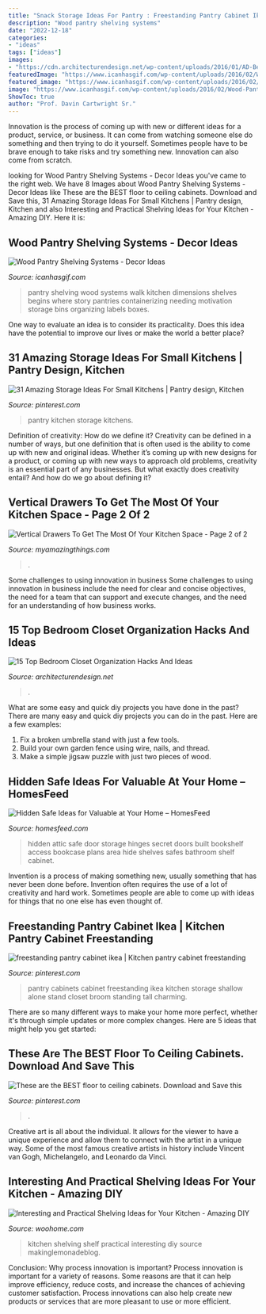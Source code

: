 ```yaml
---
title: "Snack Storage Ideas For Pantry : Freestanding Pantry Cabinet Ikea"
description: "Wood pantry shelving systems"
date: "2022-12-18"
categories:
- "ideas"
tags: ["ideas"]
images:
- "https://cdn.architecturendesign.net/wp-content/uploads/2016/01/AD-Bedroom-Closet-Organization-Hacks-And-Ideas-08.jpg"
featuredImage: "https://www.icanhasgif.com/wp-content/uploads/2016/02/Wood-Pantry-Shelving-Systems.jpg"
featured_image: "https://www.icanhasgif.com/wp-content/uploads/2016/02/Wood-Pantry-Shelving-Systems.jpg"
image: "https://www.icanhasgif.com/wp-content/uploads/2016/02/Wood-Pantry-Shelving-Systems.jpg"
ShowToc: true
author: "Prof. Davin Cartwright Sr."
---
```



Innovation is the process of coming up with new or different ideas for a product, service, or business. It can come from watching someone else do something and then trying to do it yourself. Sometimes people have to be brave enough to take risks and try something new. Innovation can also come from scratch.

	

		
looking for Wood Pantry Shelving Systems - Decor Ideas you've came to the right web. We have 8 Images about Wood Pantry Shelving Systems - Decor Ideas like These are the BEST floor to ceiling cabinets. Download and Save this, 31 Amazing Storage Ideas For Small Kitchens | Pantry design, Kitchen and also Interesting and Practical Shelving Ideas for Your Kitchen - Amazing DIY. Here it is:
		
    
## Wood Pantry Shelving Systems - Decor Ideas

<img loading=lazy src="https://www.icanhasgif.com/wp-content/uploads/2016/02/Wood-Pantry-Shelving-Systems.jpg" onerror="this.onerror=null;this.src='https://tse3.mm.bing.net/th?id=OIP.qLe9Htws5rrBHWGiwHcCygHaLI&amp;pid=15.1';" alt="Wood Pantry Shelving Systems - Decor Ideas">

_Source: icanhasgif.com_

>pantry shelving wood systems walk kitchen dimensions shelves begins where story pantries containerizing needing motivation storage bins organizing labels boxes. 

	

One way to evaluate an idea is to consider its practicality. Does this idea have the potential to improve our lives or make the world a better place?

    
## 31 Amazing Storage Ideas For Small Kitchens | Pantry Design, Kitchen

<img loading=lazy src="https://i.pinimg.com/736x/39/d9/8c/39d98c293912ce75f3c74aeb2970eda7--small-kitchen-pantry-kitchen-pantry-design.jpg" onerror="this.onerror=null;this.src='https://tse4.mm.bing.net/th?id=OIP.CpwAUWRqklnaGUnaT6_MPgHaKE&amp;pid=15.1';" alt="31 Amazing Storage Ideas For Small Kitchens | Pantry design, Kitchen">

_Source: pinterest.com_

>pantry kitchen storage kitchens. 

	

Definition of creativity: How do we define it?
Creativity can be defined in a number of ways, but one definition that is often used is the ability to come up with new and original ideas. Whether it’s coming up with new designs for a product, or coming up with new ways to approach old problems, creativity is an essential part of any businesses. But what exactly does creativity entail? And how do we go about defining it?

    
## Vertical Drawers To Get The Most Of Your Kitchen Space - Page 2 Of 2

<img loading=lazy src="https://myamazingthings.com/wp-content/uploads/2017/01/pull-out.jpg" onerror="this.onerror=null;this.src='https://tse3.mm.bing.net/th?id=OIP.6lSZtf_5BKsvQRHFYsSUkwHaLH&amp;pid=15.1';" alt="Vertical Drawers To Get The Most Of Your Kitchen Space - Page 2 of 2">

_Source: myamazingthings.com_

>. 

	

Some challenges to using innovation in business
Some challenges to using innovation in business include the need for clear and concise objectives, the need for a team that can support and execute changes, and the need for an understanding of how business works.

    
## 15 Top Bedroom Closet Organization Hacks And Ideas

<img loading=lazy src="https://cdn.architecturendesign.net/wp-content/uploads/2016/01/AD-Bedroom-Closet-Organization-Hacks-And-Ideas-08.jpg" onerror="this.onerror=null;this.src='https://tse3.mm.bing.net/th?id=OIP.gISlyeyLu3rBVdXj1S058AHaLH&amp;pid=15.1';" alt="15 Top Bedroom Closet Organization Hacks And Ideas">

_Source: architecturendesign.net_

>. 

	

What are some easy and quick diy projects you have done in the past?
There are many easy and quick diy projects you can do in the past. Here are a few examples:
1. Fix a broken umbrella stand with just a few tools.
2. Build your own garden fence using wire, nails, and thread.
3. Make a simple jigsaw puzzle with just two pieces of wood.

    
## Hidden Safe Ideas For Valuable At Your Home – HomesFeed

<img loading=lazy src="https://homesfeed.com/wp-content/uploads/2016/01/Secret-safe-behind-built-in-shelves-or-cabinets.jpg" onerror="this.onerror=null;this.src='https://tse3.mm.bing.net/th?id=OIP.72WVaEPc_54i3DZOjoZBAQHaJ4&amp;pid=15.1';" alt="Hidden Safe Ideas for Valuable at Your Home – HomesFeed">

_Source: homesfeed.com_

>hidden attic safe door storage hinges secret doors built bookshelf access bookcase plans area hide shelves safes bathroom shelf cabinet. 

	

Invention is a process of making something new, usually something that has never been done before. Invention often requires the use of a lot of creativity and hard work. Sometimes people are able to come up with ideas for things that no one else has even thought of.

    
## Freestanding Pantry Cabinet Ikea | Kitchen Pantry Cabinet Freestanding

<img loading=lazy src="https://i.pinimg.com/736x/70/38/bc/7038bc1edaec114bfb6b9b471e5323eb--freestanding-pantry-cabinet-pantry-cabinets.jpg" onerror="this.onerror=null;this.src='https://tse2.mm.bing.net/th?id=OIP.S4IOzgR0sVD1-VepgvoS1wHaKn&amp;pid=15.1';" alt="freestanding pantry cabinet ikea | Kitchen pantry cabinet freestanding">

_Source: pinterest.com_

>pantry cabinets cabinet freestanding ikea kitchen storage shallow alone stand closet broom standing tall charming. 

	

There are so many different ways to make your home more perfect, whether it's through simple updates or more complex changes. Here are 5 ideas that might help you get started: 

    
## These Are The BEST Floor To Ceiling Cabinets. Download And Save This

<img loading=lazy src="https://i.pinimg.com/736x/d7/8d/f6/d78df60706ce4e4cba3678f31b755fa9.jpg" onerror="this.onerror=null;this.src='https://tse1.mm.bing.net/th?id=OIP.HiDioGeYp9rm9tr2oUGHLwHaNJ&amp;pid=15.1';" alt="These are the BEST floor to ceiling cabinets. Download and Save this">

_Source: pinterest.com_

>. 

	

Creative art is all about the individual. It allows for the viewer to have a unique experience and allow them to connect with the artist in a unique way. Some of the most famous creative artists in history include Vincent van Gogh, Michelangelo, and Leonardo da Vinci.

    
## Interesting And Practical Shelving Ideas For Your Kitchen - Amazing DIY

<img loading=lazy src="http://www.woohome.com/wp-content/uploads/2017/08/kitchen-shelf-ideas-14.jpg" onerror="this.onerror=null;this.src='https://tse1.mm.bing.net/th?id=OIP.v3GJF3Y_nIFFwXeAhVMfiwHaLD&amp;pid=15.1';" alt="Interesting and Practical Shelving Ideas for Your Kitchen - Amazing DIY">

_Source: woohome.com_

>kitchen shelving shelf practical interesting diy source makinglemonadeblog. 

	

Conclusion: Why process innovation is important?
Process innovation is important for a variety of reasons. Some reasons are that it can help improve efficiency, reduce costs, and increase the chances of achieving customer satisfaction. Process innovations can also help create new products or services that are more pleasant to use or more efficient.

